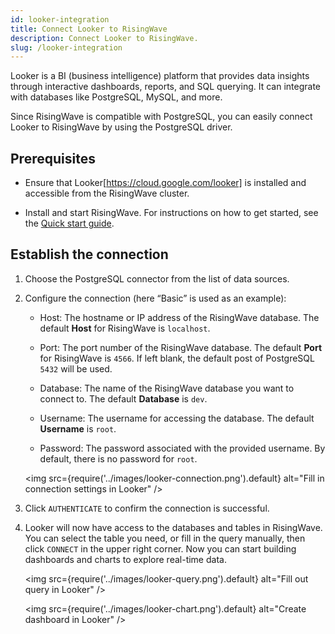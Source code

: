 ```yaml
---
id: looker-integration
title: Connect Looker to RisingWave
description: Connect Looker to RisingWave.
slug: /looker-integration
---
```

<head>
  <link rel="canonical" href="https://docs.risingwave.com/docs/current/looker-integration/" />
</head>

Looker is a BI (business intelligence) platform that provides data insights through interactive dashboards, reports, and SQL querying. It can integrate with databases like PostgreSQL, MySQL, and more.

Since RisingWave is compatible with PostgreSQL, you can easily connect Looker to RisingWave by using the PostgreSQL driver.

## Prerequisites

- Ensure that Looker[https://cloud.google.com/looker] is installed and accessible from the RisingWave cluster. 

- Install and start RisingWave. For instructions on how to get started, see the [Quick start guide](/get-started.md).

## Establish the connection

1. Choose the PostgreSQL connector from the list of data sources.

2. Configure the connection (here “Basic” is used as an example):

    - Host: The hostname or IP address of the RisingWave database. The default **Host** for RisingWave is `localhost`.

    - Port: The port number of the RisingWave database. The default **Port** for RisingWave is `4566`. If left blank, the default post of PostgreSQL `5432` will be used.

    - Database: The name of the RisingWave database you want to connect to. The default **Database** is `dev`.

    - Username: The username for accessing the database. The default **Username** is `root`.

    - Password: The password associated with the provided username. By default, there is no password for `root`.

    <img
    src={require('../images/looker-connection.png').default}
    alt="Fill in connection settings in Looker"
    />

3. Click `AUTHENTICATE` to confirm the connection is successful.

4. Looker will now have access to the databases and tables in RisingWave. You can select the table you need, or fill in the query manually, then click `CONNECT` in the upper right corner. Now you can start building dashboards and charts to explore real-time data.

    <img
    src={require('../images/looker-query.png').default}
    alt="Fill out query in Looker"
    />

    <img
    src={require('../images/looker-chart.png').default}
    alt="Create dashboard in Looker"
    />